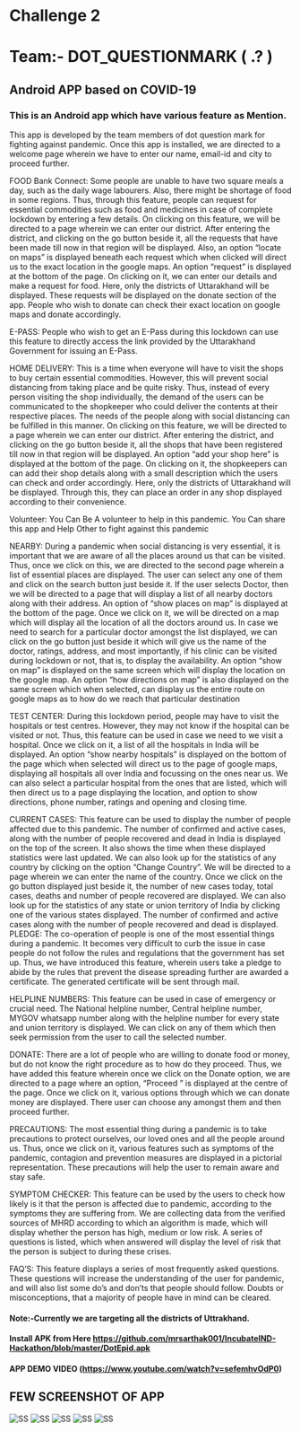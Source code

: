# Challenge 2

# Team:- DOT_QUESTIONMARK ( .? )

## Android APP based on COVID-19

### This is an Android app which have various feature as Mention.


This app is developed by the team members of dot question mark for fighting against pandemic.
Once this app is installed, we are directed to a welcome page wherein we have to enter our name, email-id and city to proceed further.

FOOD Bank Connect:
Some people are unable to have two square meals a day, such as the daily wage labourers. Also, there might be shortage of food in some regions. Thus, through this feature, people can request for essential commodities such as food and medicines in case of complete lockdown by entering a few details.
On clicking on this feature, we will be directed to a page wherein we can enter our district. After entering the district, and clicking on the go button beside it, all the requests that have been made till now in that region will be displayed. Also, an option “locate on maps” is displayed beneath each request which when clicked will direct us to the exact location in the google maps. An option “request” is displayed at the bottom of the page. On clicking on it, we can enter our details and make a request for food. Here, only the districts of Uttarakhand will be displayed. These requests will be displayed on the donate section of the app. People who wish to donate can check their exact location on google maps and donate accordingly.

E-PASS:
People who wish to get an E-Pass during this lockdown can use this feature to directly access the link provided by the Uttarakhand Government for issuing an E-Pass.

HOME DELIVERY:
This is a time when everyone will have to visit the shops to buy certain essential commodities. However, this will prevent social distancing from taking place and be quite risky. Thus, instead of every person visiting the shop individually, the demand of the users can be communicated to the shopkeeper who could deliver the contents at their respective places. The needs of the people along with social distancing can be fulfilled in this manner.
On clicking on this feature, we will be directed to a page wherein we can enter our district. After entering the district, and clicking on the go button beside it, all the shops that have been registered till now in that region will be displayed. An option “add your shop here” is displayed at the bottom of the page. On clicking on it, the shopkeepers can can add their shop details along with a small description which the users can check and order accordingly. Here, only the districts of Uttarakhand will be displayed. Through this, they can place an order in any shop displayed according to their convenience.

Volunteer:
You Can Be A volunteer to help in this pandemic. You Can share this app and Help Other to fight against this pandemic

NEARBY:
During a pandemic when social distancing is very essential, it is important that we are aware of all the places around us that can be visited.
Thus, once we click on this, we are directed to the second page wherein a list of essential places are displayed. The user can select any one of them and click on the search button just beside it.
If the user selects Doctor, then we will be directed to a page that will display a list of all nearby doctors along with their address. An option of “show places on map” is displayed at the bottom of the page. Once we click on it, we will be directed on a map which will display all the location of all the doctors around us. In case we need to search for a particular doctor amongst the list displayed, we can click on the go button just beside it which will give us the name of the doctor, ratings, address, and most importantly, if his clinic can be visited during lockdown or not, that is, to display the availability. An option “show on map” is displayed on the same screen which will display the location on the google map. An option “how directions on map” is also displayed on the same screen which when selected, can display us the entire route on google maps as to how do we reach that particular destination

TEST CENTER:
During this lockdown period, people may have to visit the hospitals or test centres. However, they may not know if the hospital can be visited or not.
Thus, this feature can be used in case we need to we visit a hospital. Once we click on it, a list of all the hospitals in India will be displayed. An option “show nearby hospitals” is displayed on the bottom of the page which when selected will direct us to the page of google maps, displaying all hospitals all over India and focussing on the ones near us. We can also select a particular hospital from the ones that are listed, which will then direct us to a page displaying the location, and option to show directions, phone number, ratings and opening and closing time.

CURRENT CASES:
This feature can be used to display the number of people affected due to this pandemic. The number of confirmed and active cases, along with the number of people recovered and dead in India is displayed on the top of the screen. It also shows the time when these displayed statistics were last updated. We can also look up for the statistics of any country by clicking on the option “Change Country”. We will be directed to a page wherein we can enter the name of the country. Once we click on the go button displayed just beside it, the number of new cases today, total cases, deaths and number of people recovered are displayed. We can also look up for the statistics of any state or union territory of India by clicking one of the various states displayed. The number of confirmed and active cases along with the number of people recovered and dead is displayed.
PLEDGE:
The co-operation of people is one of the most essential things during a pandemic. It becomes very difficult to curb the issue in case people do not follow the rules and regulations that the government has set up.
Thus, we have introduced this feature, wherein users take a pledge to abide by the rules that prevent the disease spreading further are awarded a certificate. The generated certificate will be sent through mail.


HELPLINE NUMBERS:
This feature can be used in case of emergency or crucial need. The National helpline number, Central helpline number, MYGOV whatsapp number along with the helpline number for every state and union territory is displayed. We can click on any of them which then seek permission from the user to call the selected number.

DONATE:
There are a lot of people who are willing to donate food or money, but do not know the right procedure as to how do they proceed.
Thus, we have added this feature wherein once we click on the Donate option, we are directed to a page where an option, “Proceed ” is displayed at the centre of the page. Once we click on it, various options through which we can donate money are displayed. There user can choose any amongst them and then proceed further.

PRECAUTIONS:
The most essential thing during a pandemic is to take precautions to protect ourselves, our loved ones and all the people around us. Thus, once we click on it, various features such as symptoms of the pandemic, contagion and prevention measures are displayed in a pictorial representation. These precautions will help the user to remain aware and stay safe.

SYMPTOM CHECKER:
This feature can be used by the users to check how likely is it that the person is affected due to pandemic, according to the symptoms they are suffering from. We are collecting data from the verified sources of MHRD according to which an algorithm is made, which will display whether the person has high, medium or low risk. A series of questions is listed, which when answered will display the level of risk that the person is subject to during these crises.

FAQ’S:
This feature displays a series of most frequently asked questions. These questions will increase the understanding of the user for pandemic, and will also list some do’s and don’ts that people should follow. Doubts or misconceptions, that a majority of people have in mind can be cleared.


#### Note:-Currently we are targeting all the districts of Uttrakhand.

#### Install APK from Here https://github.com/mrsarthak001/IncubateIND-Hackathon/blob/master/DotEpid.apk

#### APP DEMO VIDEO (https://www.youtube.com/watch?v=sefemhvOdP0)
## FEW SCREENSHOT OF APP

![ SS](https://github.com/mrsarthak001/IncubateIND-Hackathon/blob/master/App%20Screenshot/1%20(5).jpg) ![ SS](https://github.com/mrsarthak001/IncubateIND-Hackathon/blob/master/App%20Screenshot/1%20(4).jpg) ![ SS](https://github.com/mrsarthak001/IncubateIND-Hackathon/blob/master/App%20Screenshot/1%20(2).jpg) ![ SS](https://github.com/mrsarthak001/IncubateIND-Hackathon/blob/master/App%20Screenshot/1%20(3).jpg) ![ SS](https://github.com/mrsarthak001/IncubateIND-Hackathon/blob/master/App%20Screenshot/1%20(1).jpg)
